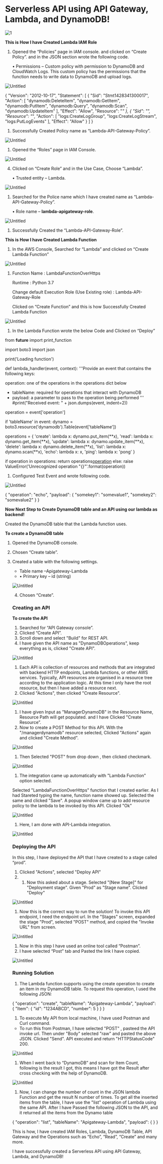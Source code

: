 # Serverless API using API Gateway, Lambda, and DynamoDB!

![1](https://github.com/girhs/Serverless-API-using-API-Gateway-Lambda-and-DynamoDB-/assets/93239323/0f264999-0942-4b4f-b6f0-3ac50fc954b9)


**This is How I have Created Lambda IAM Role**

1. Opened the “Policies” page in IAM console. and clicked on “Create Policy”. and in the JSON section wrote the following code.

      • Permissions – Custom policy with permission to DynamoDB and CloudWatch Logs. This       custom policy has the permissions that the function needs to write data to DynamoDB and upload logs.

![Untitled](https://prod-files-secure.s3.us-west-2.amazonaws.com/0d7b0c79-b88d-454f-a6c3-31736ac720c2/ae9081f7-b477-49bf-9dcf-223317dc8c7f/Untitled.png)

{
"Version": "2012-10-17",
"Statement": [
{
"Sid": "Stmt1428341300017",
"Action": [
"dynamodb:DeleteItem",
"dynamodb:GetItem",
"dynamodb:PutItem",
"dynamodb:Query",
"dynamodb:Scan",
"dynamodb:UpdateItem"
],
"Effect": "Allow",
"Resource": "*"
},
{
"Sid": "",
"Resource": "*",
"Action": [
"logs:CreateLogGroup",
"logs:CreateLogStream",
"logs:PutLogEvents"
],
"Effect": "Allow"
}
]
}

1. Successfully Created Policy name as “Lambda-API-Gateway-Policy”.

![Untitled](https://prod-files-secure.s3.us-west-2.amazonaws.com/0d7b0c79-b88d-454f-a6c3-31736ac720c2/d99bb0f5-892c-486d-8cce-a2ed53f59746/Untitled.png)

1. Opened the “Roles” page in IAM Console.

![Untitled](https://prod-files-secure.s3.us-west-2.amazonaws.com/0d7b0c79-b88d-454f-a6c3-31736ac720c2/97ea42ac-d404-4743-87ed-7567ea8b12fc/Untitled.png)

4. Clicked on “Create Role” and in the Use Case, Choose “Lambda”.

    • Trusted entity – Lambda.

![Untitled](https://prod-files-secure.s3.us-west-2.amazonaws.com/0d7b0c79-b88d-454f-a6c3-31736ac720c2/1840e4af-4bcc-4e57-ac0b-6ea84efb7c6f/Untitled.png)

1. Searched for the Police name which I have created name as “Lambda-API-Gateway-Policy”.

      • Role name – **lambda-apigateway-role**.

![Untitled](https://prod-files-secure.s3.us-west-2.amazonaws.com/0d7b0c79-b88d-454f-a6c3-31736ac720c2/8e30581e-82cd-48f1-a2e6-78c447d0c2a3/Untitled.png)

1. Successfully Created the “Lambda-API-Gateway-Role”.

**This is How I have Created Lambda Function**

1. In the AWS Console, Searched for “Lambda” and clicked on “Create Lambda Function”

![Untitled](https://prod-files-secure.s3.us-west-2.amazonaws.com/0d7b0c79-b88d-454f-a6c3-31736ac720c2/dd874eeb-3430-4d38-998a-eff9664d58a0/Untitled.png)

1. Function Name : LambdaFunctionOverHttps

      Runtime : Python 3.7

      Change default Execution Role (Use Existing role) : Lambda-API-Gateway-Role

      Clicked on “Create Function” and this is how Successfully Created Lambda Function

![Untitled](https://prod-files-secure.s3.us-west-2.amazonaws.com/0d7b0c79-b88d-454f-a6c3-31736ac720c2/73b9cce9-12d4-46d1-9f86-8ad8e6166774/Untitled.png)

1. In the Lambda Function wrote the below Code and Clicked on “Deploy”

from **future** import print_function

import boto3
import json

print('Loading function')

def lambda_handler(event, context):
'''Provide an event that contains the following keys:

operation: one of the operations in the operations dict below

- tableName: required for operations that interact with DynamoDB
- payload: a parameter to pass to the operation being performed
'''
#print("Received event: " + json.dumps(event, indent=2))

operation = event['operation']

if 'tableName' in event:
dynamo = boto3.resource('dynamodb').Table(event['tableName'])

operations = {
'create': lambda x: dynamo.put_item(**x),
'read': lambda x: dynamo.get_item(**x),
'update': lambda x: dynamo.update_item(**x),
'delete': lambda x: dynamo.delete_item(**x),
'list': lambda x: dynamo.scan(**x),
'echo': lambda x: x,
'ping': lambda x: 'pong'
}

if operation in operations:
return operations[operation](notion://www.notion.so/event.get('payload'))
else:
raise ValueError('Unrecognized operation "{}"'.format(operation))

1. Configured Test Event and wrote following code.

![Untitled](https://prod-files-secure.s3.us-west-2.amazonaws.com/0d7b0c79-b88d-454f-a6c3-31736ac720c2/95d6d54a-d2fc-4ba9-9ec8-3d81bae2d4bf/Untitled.png)

{
"operation": "echo",
"payload": {
"somekey1": "somevalue1",
"somekey2": "somevalue2"
}
}

**Now Next Step to Create DynamoDB table and an API using our lambda as backend!**

Created the DynamoDB table that the Lambda function uses.

**To create a DynamoDB table**

1. Opened the DynamoDB console.
2. Chosen “Create table”.
3. Created a table with the following settings.
    - Table name –Apigateway-Lambda
    - • Primary key – id (string)
    
    ![Untitled](https://prod-files-secure.s3.us-west-2.amazonaws.com/0d7b0c79-b88d-454f-a6c3-31736ac720c2/ef92189d-ec1b-4f53-9b1a-00e5fd90afc7/Untitled.png)
    
    4. Chosen “Create”.
    
    ### Creating an API
    
    **To create the API**
    
    1. Searched for  “API Gateway console”.
    2. Clicked “Create API”.
    3.  Scroll down and select "Build" for REST API.
    4. I have given the API name as "DynamoDBOperations", keep everything as is, clicked "Create API".
    
    ![Untitled](https://prod-files-secure.s3.us-west-2.amazonaws.com/0d7b0c79-b88d-454f-a6c3-31736ac720c2/dff91e53-34a0-4892-87fc-a21ba634a990/Untitled.png)
    
    1. Each API is collection of resources and methods that are integrated with backend HTTP endpoints, Lambda functions, or other AWS services. Typically, API resources are organised in a resource tree according to the application logic. At this time I only have the root resource, but then I have added a resource next.
    2. Clicked "Actions", then clicked "Create Resource".
    
    ![Untitled](https://prod-files-secure.s3.us-west-2.amazonaws.com/0d7b0c79-b88d-454f-a6c3-31736ac720c2/239c31ab-0a99-47f9-a73b-264d27cd118c/Untitled.png)
    
    1. I have given Input as "ManagerDynamoDB" in the Resource Name, Resource Path will get populated. and I have Clicked "Create Resource”.
    2. Now to  create a POST Method for this API. With the "/managerdynamodb" resource selected, Clicked "Actions" again and clicked "Create Method".
    
    ![Untitled](https://prod-files-secure.s3.us-west-2.amazonaws.com/0d7b0c79-b88d-454f-a6c3-31736ac720c2/e7171e6b-c256-40a9-9730-45eac815cd80/Untitled.png)
    
    1. Then Selected "POST" from drop down , then clicked checkmark.
    
    ![Untitled](https://prod-files-secure.s3.us-west-2.amazonaws.com/0d7b0c79-b88d-454f-a6c3-31736ac720c2/8764c65d-45d0-4913-b9d2-934669fc673c/Untitled.png)
    
    1. The integration came up automatically with "Lambda Function" option selected. 
    
      Selected "LambdaFunctionOverHttps" function that I created earlier. As I had Stareted typing the name,  function name  showed up. Selected the same and clicked "Save". A popup window came up to add resource policy to the lambda to be invoked by this API. Clicked "Ok"
    
    ![Untitled](https://prod-files-secure.s3.us-west-2.amazonaws.com/0d7b0c79-b88d-454f-a6c3-31736ac720c2/09b5ac8a-0a3f-4480-a373-f815968c42d9/Untitled.png)
    
    1. Here, I am done with API-Lambda integration.
    
    ![Untitled](https://prod-files-secure.s3.us-west-2.amazonaws.com/0d7b0c79-b88d-454f-a6c3-31736ac720c2/2b96f0a2-63e1-4517-9fba-8bb24930f211/Untitled.png)
    
    ### Deploying the API
    
    In this step, I have deployed the API that I have created to a stage called “prod”.
    
    1. Clicked "Actions", selected "Deploy API"
    2. 1. Now this asked about a stage. Selected "[New Stage]" for "Deployment stage". Given "Prod" as "Stage name". Clicked "Deploy"
    
    ![Untitled](https://prod-files-secure.s3.us-west-2.amazonaws.com/0d7b0c79-b88d-454f-a6c3-31736ac720c2/54270177-144e-41bf-8be9-6f2f7547e9e6/Untitled.png)
    
    1.  Now this is the correct way to run the solution! To invoke this API endpoint, I need the endpoint url. In the "Stages" screen, expanded the stage "Prod", selected "POST" method, and copied the "Invoke URL" from screen.
    
    ![Untitled](https://prod-files-secure.s3.us-west-2.amazonaws.com/0d7b0c79-b88d-454f-a6c3-31736ac720c2/ab93250d-f76d-4350-afe2-a3bd015259f4/Untitled.png)
    
    1. Now in this step I have used an online tool called “Postman”.
    2. I have selected “Post” tab and Pasted the link I have copied.
    
    ![Untitled](https://prod-files-secure.s3.us-west-2.amazonaws.com/0d7b0c79-b88d-454f-a6c3-31736ac720c2/da3485cd-5a75-4e93-af38-1bab25248121/Untitled.png)
    
    ### Running Solution
    
    1. The Lambda function supports using the create operation to create an item in my DynamoDB table. To request this operation, I used the following JSON:
    
    {
    "operation": "create",
    "tableName": "Apigateway-Lambda",
    "payload": {
    "Item": {
    "id": "1234ABCD",
    "number": 5
    }
    }
    }
    
    1. To execute My API from local machine, I have used Postman and Curl command.
    - To run this from Postman, I have selected "POST" , pasteed the API invoke url. Then under "Body" selected "raw" and pasted the above JSON. Clicked "Send". API executed and return "HTTPStatusCode" 200.
    
    ![Untitled](https://prod-files-secure.s3.us-west-2.amazonaws.com/0d7b0c79-b88d-454f-a6c3-31736ac720c2/4ef15f34-4d61-4c10-b735-75d8c5af4213/Untitled.png)
    
    1. When I went back to “DynamoDB” and scan for Item Count, following is the result I got, this means I have got the Result after cross checking with the help of DynamoDB.
    
    ![Untitled](https://prod-files-secure.s3.us-west-2.amazonaws.com/0d7b0c79-b88d-454f-a6c3-31736ac720c2/467a893e-1165-4b06-bdb2-a08b5190b702/Untitled.png)
    
    1. Now, I can change the number of count in the JSON lambda Function and get the result N number of times. To get all the inserted items from the table, I have use the "list" operation of Lambda using the same API. After I have Passed the following JSON to the API, and it  returned all the items from the Dynamo table
    
    {
    "operation": "list",
    "tableName": "Apigateway-Lambda",
    "payload": {
    }
    }
    
    This is how, I have created IAM Roles, Lambda, DynamoDB Table, API Gateway and the Operations such as “Echo”, “Read”, “Create” and many more.
    
    I have successfully created a Serverless API using API Gateway, Lambda, and DynamoDB!
